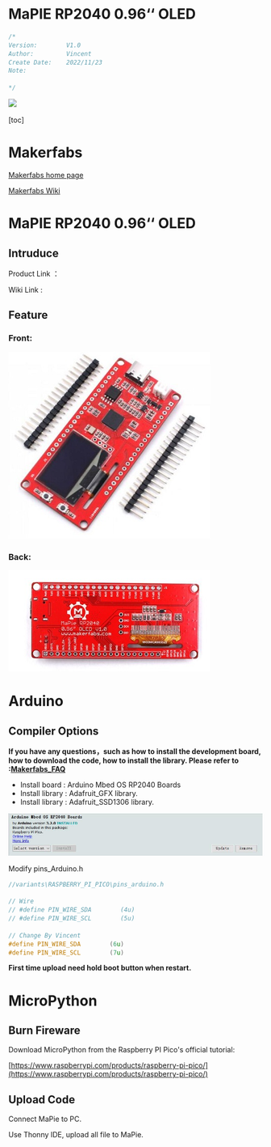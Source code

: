 # MaPIE RP2040 0.96‘‘ OLED

```c++
/*
Version:		V1.0
Author:			Vincent
Create Date:	2022/11/23
Note:
	
*/
```

![](md_pic/main.jpg)


[toc]

# Makerfabs

[Makerfabs home page](https://www.makerfabs.com/)

[Makerfabs Wiki](https://makerfabs.com/wiki/index.php?title=Main_Page)



# MaPIE RP2040 0.96‘‘ OLED

## Intruduce



Product Link ：[]() 

Wiki Link : []() 




## Feature




### Front:

![front](md_pic/front.jpg)

### Back:

![back](md_pic/back.jpg)


# Arduino


## Compiler Options

**If you have any questions，such as how to install the development board, how to download the code, how to install the library. Please refer to :[Makerfabs_FAQ](https://github.com/Makerfabs/Makerfabs_FAQ)**

- Install board : Arduino Mbed OS RP2040 Boards
- Install library : Adafruit_GFX library.
- Install library : Adafruit_SSD1306 library.

![rp2040](md_pic/rp2040.jpg)

Modify pins_Arduino.h

```c++
//variants\RASPBERRY_PI_PICO\pins_arduino.h

// Wire
// #define PIN_WIRE_SDA        (4u)
// #define PIN_WIRE_SCL        (5u)

// Change By Vincent
#define PIN_WIRE_SDA        (6u)
#define PIN_WIRE_SCL        (7u)
```

**First time upload need hold boot button when restart.**



# MicroPython

## Burn Fireware

Download MicroPython from the Raspberry PI Pico's official tutorial:

[https://www.raspberrypi.com/products/raspberry-pi-pico/](https://www.raspberrypi.com/products/raspberry-pi-pico/)



## Upload Code

Connect MaPie to PC.

Use Thonny IDE, upload all file to MaPie.

